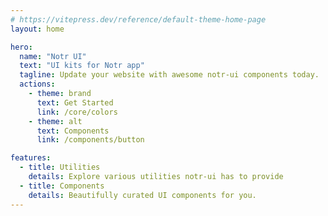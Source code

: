 ```yaml
---
# https://vitepress.dev/reference/default-theme-home-page
layout: home

hero:
  name: "Notr UI"
  text: "UI kits for Notr app"
  tagline: Update your website with awesome notr-ui components today.
  actions:
    - theme: brand
      text: Get Started
      link: /core/colors
    - theme: alt
      text: Components
      link: /components/button

features:
  - title: Utilities
    details: Explore various utilities notr-ui has to provide
  - title: Components
    details: Beautifully curated UI components for you.
---
```


